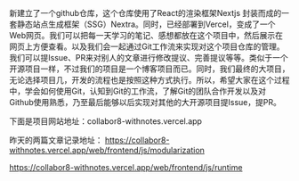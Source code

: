 新建立了一个github仓库，这个仓库使用了React的渲染框架Nextjs 封装而成的一套静态站点生成框架（SSG）Nextra。同时，已经部署到Vercel，变成了一个Web网页。我们可以把每一天学习的笔记、感想都放在这个项目中，然后展示在网页上方便查看。以及我们会一起通过Git工作流来实现对这个项目仓库的管理。我们可以提Issue、PR来对别人的文章进行修改提议、完善提议等等。类似于一个开源项目一样，不过我们的项目是一个博客项目而已。同时，我们最终的大项目，无论选择项目几，开发的流程也是按照这种方式执行。所以，希望大家在这个过程中，学会如何使用Git，认知到Git的工作流，了解Git的团队合作开发以及对Github使用熟悉，乃至最后能够以后实现对其他的大开源项目提Issue，提PR。

下面是项目网站地址：collabor8-withnotes.vercel.app

昨天的两篇文章记录地址：
https://collabor8-withnotes.vercel.app/web/frontend/js/modularization

https://collabor8-withnotes.vercel.app/web/frontend/js/runtime